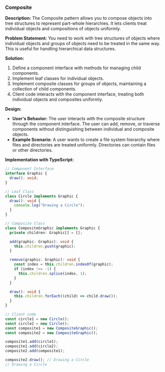 ### Composite

**Description:**
The Composite pattern allows you to compose objects into tree structures to represent part-whole hierarchies. It lets clients treat individual objects and compositions of objects uniformly.

**Problem Statement:**
You need to work with tree structures of objects where individual objects and groups of objects need to be treated in the same way. This is useful for handling hierarchical data structures.

**Solution:**

1. Define a component interface with methods for managing child components.
2. Implement leaf classes for individual objects.
3. Implement composite classes for groups of objects, maintaining a collection of child components.
4. Client code interacts with the component interface, treating both individual objects and composites uniformly.

**Design:**

- **User's Behavior:** The user interacts with the composite structure through the component interface. The user can add, remove, or traverse components without distinguishing between individual and composite objects.
- **Example Scenario:** A user wants to create a file system hierarchy where files and directories are treated uniformly. Directories can contain files or other directories.

**Implementation with TypeScript:**

```typescript
// Component Interface
interface Graphic {
  draw(): void;
}

// Leaf Class
class Circle implements Graphic {
  draw(): void {
    console.log("Drawing a Circle");
  }
}

// Composite Class
class CompositeGraphic implements Graphic {
  private children: Graphic[] = [];

  add(graphic: Graphic): void {
    this.children.push(graphic);
  }

  remove(graphic: Graphic): void {
    const index = this.children.indexOf(graphic);
    if (index !== -1) {
      this.children.splice(index, 1);
    }
  }

  draw(): void {
    this.children.forEach((child) => child.draw());
  }
}

// Client code
const circle1 = new Circle();
const circle2 = new Circle();
const composite1 = new CompositeGraphic();
const composite2 = new CompositeGraphic();

composite1.add(circle1);
composite1.add(circle2);
composite2.add(composite1);

composite2.draw(); // Drawing a Circle
// Drawing a Circle
```
